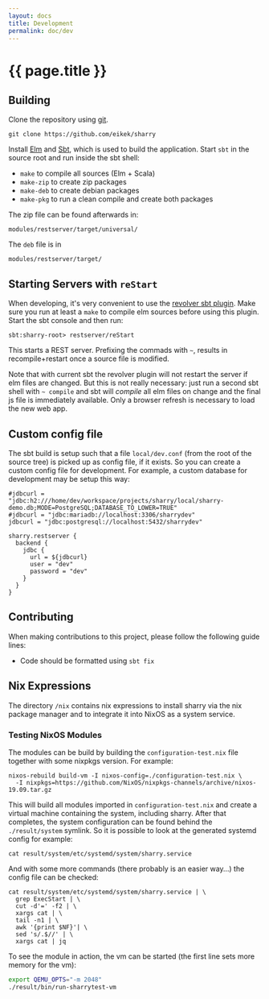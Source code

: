 ```yaml
---
layout: docs
title: Development
permalink: doc/dev
---
```


# {{ page.title }}

## Building

Clone the repository using [git](https://git-scm.org).

```
git clone https://github.com/eikek/sharry
```

Install [Elm](https://elm-lang.org) and [Sbt](https://scala-sbt.org),
which is used to build the application. Start `sbt` in the source root
and run inside the sbt shell:

- `make` to compile all sources (Elm + Scala)
- `make-zip` to create zip packages
- `make-deb` to create debian packages
- `make-pkg` to run a clean compile and create both packages

The zip file can be found afterwards in:

```
modules/restserver/target/universal/
```

The `deb` file is in
```
modules/restserver/target/
```

## Starting Servers with `reStart`

When developing, it's very convenient to use the [revolver sbt
plugin](https://github.com/spray/sbt-revolver). Make sure you run at least
a `make` to compile elm sources before using this plugin. Start the sbt
console and then run:

```
sbt:sharry-root> restserver/reStart
```

This starts a REST server. Prefixing the commads with `~`, results in
recompile+restart once a source file is modified.

Note that with current sbt the revolver plugin will not restart the
server if elm files are changed. But this is not really necessary:
just run a second sbt shell with `~ compile` and sbt will *compile*
all elm files on change and the final js file is immediately
available. Only a browser refresh is necessary to load the new web
app.

## Custom config file

The sbt build is setup such that a file `local/dev.conf` (from the
root of the source tree) is picked up as config file, if it exists. So
you can create a custom config file for development. For example, a
custom database for development may be setup this way:

```
#jdbcurl = "jdbc:h2:///home/dev/workspace/projects/sharry/local/sharry-demo.db;MODE=PostgreSQL;DATABASE_TO_LOWER=TRUE"
#jdbcurl = "jdbc:mariadb://localhost:3306/sharrydev"
jdbcurl = "jdbc:postgresql://localhost:5432/sharrydev"

sharry.restserver {
  backend {
    jdbc {
      url = ${jdbcurl}
      user = "dev"
      password = "dev"
    }
  }
}
```

## Contributing

When making contributions to this project, please follow the following guide lines:

- Code should be formatted using `sbt fix`

## Nix Expressions

The directory `/nix` contains nix expressions to install sharry via
the nix package manager and to integrate it into NixOS as a system
service.

### Testing NixOS Modules

The modules can be build by building the `configuration-test.nix` file
together with some nixpkgs version. For example:

``` shell
nixos-rebuild build-vm -I nixos-config=./configuration-test.nix \
  -I nixpkgs=https://github.com/NixOS/nixpkgs-channels/archive/nixos-19.09.tar.gz
```

This will build all modules imported in `configuration-test.nix` and
create a virtual machine containing the system, including sharry.
After that completes, the system configuration can be found behind the
`./result/system` symlink. So it is possible to look at the generated
systemd config for example:

``` shell
cat result/system/etc/systemd/system/sharry.service
```

And with some more commands (there probably is an easier way…) the
config file can be checked:

``` shell
cat result/system/etc/systemd/system/sharry.service | \
  grep ExecStart | \
  cut -d'=' -f2 | \
  xargs cat | \
  tail -n1 | \
  awk '{print $NF}'| \
  sed 's/.$//' | \
  xargs cat | jq
```

To see the module in action, the vm can be started (the first line
sets more memory for the vm):

``` bash
export QEMU_OPTS="-m 2048"
./result/bin/run-sharrytest-vm
```
